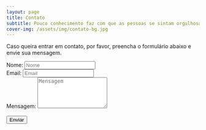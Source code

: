 ```yaml
---
layout: page
title: Contato
subtitle: Pouco conhecimento faz com que as pessoas se sintam orgulhosas. Muito conhecimento, com que se sintam humildes.<br/>(Leonardo DaVinci)
cover-img: /assets/img/contato-bg.jpg
---
```


<p>Caso queira entrar em contato, por favor, preencha o formulário abaixo e envie sua mensagem.</p>

<form id="contactForm" action="https://formspree.io/f/{{ site.social-network-links.email }}" method="POST">
  <input type="text" name="_gotcha" style="display:none" />
  <input type="hidden" name="_subject" value="Contato - Blog" />
  <input type="hidden" name="_next" value="{{ site.baseurl }}/obrigado/" />
  <div class="control-group">
    <div class="form-group floating-label-form-group controls">
      <label>Nome:</label>
      <input class="form-control"  id="nome" type="text" name="nome" placeholder="Nome">
    </div>
  </div>
  <div class="control-group">
    <div class="form-group floating-label-form-group controls">
      <label>Email:</label>
      <input class="form-control"  id="email" type="email" name="_replyto" placeholder="Email">
    </div>
  </div>
  <div class="control-group">
    <div class="form-group floating-label-form-group controls">
      <label>Mensagem:</label>
      <textarea class="form-control"  id="mensagem" rows="5" class="form-control" name="mensagem" placeholder="Mensagem"></textarea>
    </div>
  </div>
  <br>
  <div class="form-group">
    <button type="submit" class="btn btn-primary">Enviar</button>
  </div>
</form>